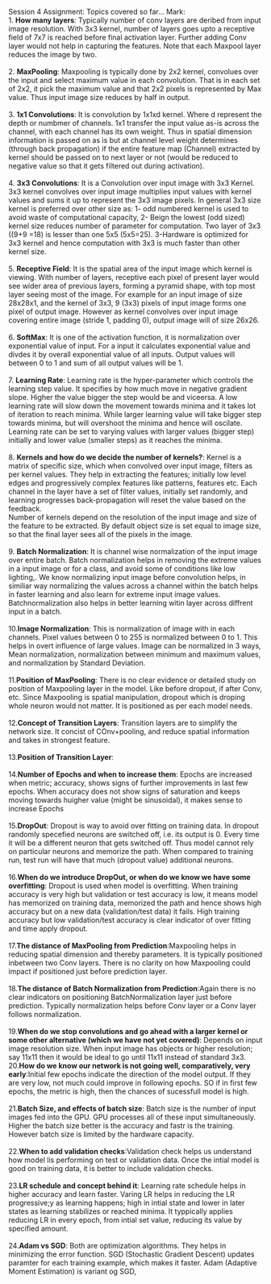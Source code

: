 
Session 4 Assignment:
Topics covered so far...
Mark:<br/>
     1. **How many layers**: Typically number of conv layers are deribed from input image resolution. With 3x3 kernel, number of layers goes upto a receptive field of 7x7 is reached before final activation layer. Further adding Conv layer would not help in capturing the features. Note that each Maxpool layer reduces the image by two.<br/> <br/>
     2. **MaxPooling**: Maxpooling is typically done by 2x2 kernel, convolues over the input and select maximum value in each convolution. That is in each set of 2x2, it pick the maximum value and that 2x2 pixels is represented by Max value. Thus input image size reduces by half in output.<br/> <br/>
     3. **1x1 Convolutions**: It is convolution by 1x1xd kernel. Where d represent the depth or numbmer of channels. 1x1 transfer the input value as-is across the channel, with each channel has its own weight. Thus in spatial dimension information is passed on as is but at channel level weight determines (through back propagation) if the entire feature map (Channel) extracted by kernel should be passed on to next layer or not (would be reduced to negative value so that it gets filtered out during activation).<br/> <br/>
     4. **3x3 Convolutions**: It is a Convolution over input image with 3x3 Kernel. 3x3 kernel convolves over input image multiplies input values with kernel values and sums it up to represent the 3x3 image pixels. In general 3x3 size kernel is preferred over other size as: 1- odd numbered kernel is used to avoid waste of computational capacity, 2- Beign the lowest (odd sized) kernel size reduces number of parameter for computation. Two layer of 3x3 ((9+9 =18) is lesser than one 5x5 (5x5=25). 3-Hardware is optimized for 3x3 kernel and hence computation with 3x3 is much faster than other kernel size. <br/> <br/>
     5. **Receptive Field**: It is the spatial area of the input image which kernel is viewing. With number of layers, receptive each pixel of present layer would see wider area of previous layers, forming a pyramid shape, with top most layer seeing most of the image. For example for an input image of size 28x28x1, and the kernel of 3x3, 9 (3x3) pixels of input image forms one pixel of output image. However as kernel convolves over input image covering entire image (stride 1, padding 0), output image will of size 26x26. <br/><br/>
     6. **SoftMax**: It is one of the activation function, it is normalization over exponential value of input. For a input it calculates exponential value and divdes it by overall exponential value of all inputs. Output values will between 0 to 1 and sum of all output values will be 1. <br/><br/>
     7. **Learning Rate**: Learning rate is the hyper-parameter which controls the learning step value. It specifies by how much move in negative gradient slope. Higher the value bigger the step would be and viceersa. A low learning rate will slow down the movement towards minima and it takes lot of iteration to reach minima. While larger learning value will take bigger step towards minima, but will overshoot the minima and hence will oscilate. Learning rate can be set to varying values with larger values (bigger step) initially and lower value (smaller steps) as it reaches the minima. <br/><br/>
     8. **Kernels and how do we decide the number of kernels?**: Kernel is a matrix of specific size, which when convolved over input image, filters as per kernel values. They help in extracting the features; initially low level edges and progressively complex features like patterns, features etc. Each channel in the layer have a set of filter values, initially set randomly, and learning progresses back-propagation will reset the value based on the feedback.<br/>
Number of kernels depend on the resolution of the input image and size of the feature to be extracted. By default object size is set equal to image size, so that the final layer sees all of the pixels in the image. <br/><br/>
     9. **Batch Normalization**: It is channel wise normalization of the input image over entire batch. Batch normalization helps in removing the extreme values in a input image or for a class, and avoid some of conditions like low lighting,. We know normalizing input image before convolution helps, in similiar way normalizing the values across a channel within the batch helps in faster learning and also learn for extreme input image values. Batchnormalization also helps in better learning witin layer across diffrent input in a batch. <br/><br/>
     10.**Image Normalization**: This is normalization of image with in each channels. Pixel values between 0 to 255 is normalized between 0 to 1. This helps in overt influence of large values. Image can be normalized in 3 ways, Mean normalization, normalization between minimum and maximum values, and normalization by Standard Deviation. <br/><br/>
     11.**Position of MaxPooling**: There is no clear evidence or detailed study on position of Maxpooling layer in the model. Like before dropout, if after Conv, etc. Since Maxpooling is spatial manipulation, dropout which is droping whole neuron would not matter. It is positioned as per each model needs. <br/><br/>
     12.**Concept of Transition Layers**: Transition layers are to simplify the network size. It concist of COnv+pooling, and reduce spatial information and takes in strongest feature. <br/><br/>
     13.**Position of Transition Layer**:<br/><br/>
     14.**Number of Epochs and when to increase them**: Epochs are increased when metric; accuracy, shows signs of further improvements in last few epochs. When accuracy does not show signs of saturation and keeps moving towards huigher value (might be sinusoidal), it makes sense to increase Epochs<br/><br/>
     15.**DropOut**: Dropout is way to avoid over fitting on training data. In dropout randomly specefied neurons are switched off, i.e. its output is 0. Every time it will be a different neuron that gets switched off. Thus model cannot rely on particular neurons and memorize the path. When compared to training run, test run will have that much (dropout value) additional neurons. <br/><br/>
     16.**When do we introduce DropOut, or when do we know we have some overfitting**: Dropout is used when model is overfitting. When training accuracy is very high but validation or test accuracy is low, it means model has memorized on training data, memorized the path and hence shows high accuracy but on a new data (validation/test data) it fails. High training accuracy but low validation/test accuracy is clear indicator of over fitting and time apply dropout. <br/><br/>
     17.**The distance of MaxPooling from Prediction**:Maxpooling helps in reducing spatial dimension and thereby parameters. It is typically positioned inbetween two Conv layers. There is no clarity on how Maxpooling could impact if positioned just before prediction layer.<br/><br/>
     18.**The distance of Batch Normalization from Prediction**:Again there is no clear indicators on positioning BatchNormalization layer just before prediction. Typically normalization helps before Conv layer or a Conv layer follows normalization. <br/><br/>
     19.**When do we stop convolutions and go ahead with a larger kernel or some other alternative (which we have not yet covered)**: Depends on input image resolution size. When input image has objects or higher resolution; say 11x11 then it would be ideal to go until 11x11 instead of standard 3x3.
     20.**How do we know our network is not going well, comparatively, very early**:Initial few epochs indicate the direction of the model output. If they are very low, not much could improve in following epochs. SO if in first few epochs, the metric is high, then the chances of sucessfull model is high. <br/><br/>
     21.**Batch Size, and effects of batch size**: Batch size is the number of input images fed into the GPU. GPU processes all of these input simultaneously. Higher the batch size better is the accuracy and fastr is the training. However batch size is limited by the hardware capacity. <br/><br/>
     22.**When to add validation checks**:Validation check helps us understand how model lis performing on test or validation data. Once the intial model is good on training data, it is better to include validation checks.<br/><br/>
     23.**LR schedule and concept behind it**: Learning rate schedule helps in higher accuracy and learn faster. Varing LR helps in reducing the LR progressive;y as learning happens; high in intial state and lower in later states as learning stabilizes or reached minima. It typpically applies reducing LR in every epoch, from intial set value, reducing its value by specified amount. <br/><br/>
     24.**Adam vs SGD**: Both are optimization algorithms. They helps in minimizing the error function. SGD (Stochastic Gradient Descent) updates paramter for each training example, which makes it faster. Adam (Adaptive Moment Estimation) is variant og SGD, 
